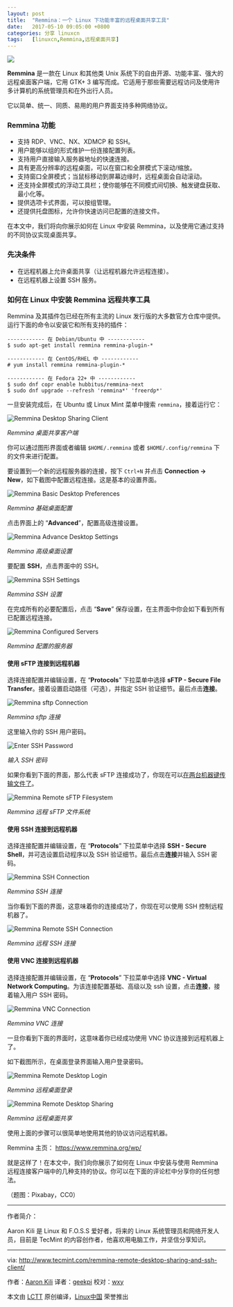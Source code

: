 ```yaml
---
layout: post
title:	"Remmina：一个 Linux 下功能丰富的远程桌面共享工具"
date:	2017-05-10 09:05:00 +0800 
categories:	分享 linuxcn 
tags:	[linuxcn,Remmina,远程桌面共享]
---
```



![](/Asserts/Images/album/201705/09/091338hhuhq1pu6quvfdat.jpg)


**Remmina** 是一款在 Linux 和其他类 Unix 系统下的自由开源、功能丰富、强大的远程桌面客户端，它用 GTK+ 3 编写而成。它适用于那些需要远程访问及使用许多计算机的系统管理员和在外出行人员。


它以简单、统一、同质、易用的用户界面支持多种网络协议。


### Remmina 功能


* 支持 RDP、VNC、NX、XDMCP 和 SSH。
* 用户能够以组的形式维护一份连接配置列表。
* 支持用户直接输入服务器地址的快速连接。
* 具有更高分辨率的远程桌面，可以在窗口和全屏模式下滚动/缩放。
* 支持窗口全屏模式；当鼠标移动到屏幕边缘时，远程桌面会自动滚动。
* 还支持全屏模式的浮动工具栏；使你能够在不同模式间切换、触发键盘获取、最小化等。
* 提供选项卡式界面，可以按组管理。
* 还提供托盘图标，允许你快速访问已配置的连接文件。


在本文中，我们将向你展示如何在 Linux 中安装 Remmina，以及使用它通过支持的不同协议实现桌面共享。


### 先决条件


* 在远程机器上允许桌面共享（让远程机器允许远程连接）。
* 在远程机器上设置 SSH 服务。


### 如何在 Linux 中安装 Remmina 远程共享工具


Remmina 及其插件包已经在所有主流的 Linux 发行版的大多数官方仓库中提供。运行下面的命令以安装它和所有支持的插件：



```
------------ 在 Debian/Ubuntu 中 ------------ 
$ sudo apt-get install remmina remmina-plugin-*

```


```
------------ 在 CentOS/RHEL 中 ------------ 
# yum install remmina remmina-plugin-*

```


```
------------ 在 Fedora 22+ 中 ------------ 
$ sudo dnf copr enable hubbitus/remmina-next
$ sudo dnf upgrade --refresh 'remmina*' 'freerdp*'

```

一旦安装完成后，在 Ubuntu 或 Linux Mint 菜单中搜索 `remmina`，接着运行它：


![Remmina Desktop Sharing Client](/Asserts/Images/album/201705/09/091358qmm266veau6660at.png)


*Remmina 桌面共享客户端*


你可以通过图形界面或者编辑 `$HOME/.remmina` 或者 `$HOME/.config/remmina` 下的文件来进行配置。


要设置到一个新的远程服务器的连接，按下 `Ctrl+N` 并点击 **Connection -> New**，如下截图中配置远程连接。这是基本的设置界面。


![Remmina Basic Desktop Preferences](/Asserts/Images/album/201705/09/091358m1e7nd304yne40cs.png)


*Remmina 基础桌面配置*


点击界面上的 “**Advanced**”，配置高级连接设置。


![Remmina Advance Desktop Settings](/Asserts/Images/album/201705/09/091359eboj1trvxcqaxyra.png)


*Remmina 高级桌面设置*


要配置 **SSH**，点击界面中的 SSH。


![Remmina SSH Settings](/Asserts/Images/album/201705/09/091359ba8eaeg8s2vvexad.png)


*Remmina SSH 设置*


在完成所有的必要配置后，点击 “**Save**” 保存设置，在主界面中你会如下看到所有已配置远程连接。


![Remmina Configured Servers](/Asserts/Images/album/201705/09/091359ria2mtm8p15omc6z.png)


*Remmina 配置的服务器*


#### 使用 sFTP 连接到远程机器


选择连接配置并编辑设置，在 “**Protocols**” 下拉菜单中选择 **sFTP - Secure File Transfer**。接着设置启动路径（可选），并指定 SSH 验证细节。最后点击**连接**。


![Remmina sftp Connection](/Asserts/Images/album/201705/09/091400sipliwppcuumwilx.png)


*Remmina sftp 连接*


这里输入你的 SSH 用户密码。


![Enter SSH Password](/Asserts/Images/album/201705/09/091400t47hpg4nmk7t474r.png)


*输入 SSH 密码*


如果你看到下面的界面，那么代表 sFTP 连接成功了，你现在可以[在两台机器键传输文件了](http://www.tecmint.com/sftp-upload-download-directory-in-linux/)。


![Remmina Remote sFTP Filesystem](/Asserts/Images/album/201705/09/091401k1wp1o4zzfgmxp7o.png)


*Remmina 远程 sFTP 文件系统*


#### 使用 SSH 连接到远程机器


选择连接配置并编辑设置，在 “**Protocols**” 下拉菜单中选择 **SSH - Secure Shell**，并可选设置启动程序以及 SSH 验证细节。最后点击**连接**并输入 SSH 密码。


![Remmina SSH Connection](/Asserts/Images/album/201705/09/091401o313d33mojkkftjm.png)


*Remmina SSH 连接*


当你看到下面的界面，这意味着你的连接成功了，你现在可以使用 SSH 控制远程机器了。


![Remmina Remote SSH Connection](/Asserts/Images/album/201705/09/091401klj3zlq66h8q6h58.png)


*Remmina 远程 SSH 连接*


#### 使用 VNC 连接到远程机器


选择连接配置并编辑设置，在 “**Protocols**” 下拉菜单中选择 **VNC - Virtual Network Computing**。为该连接配置基础、高级以及 ssh 设置，点击**连接**，接着输入用户 SSH 密码。


![Remmina VNC Connection](/Asserts/Images/album/201705/09/091402ljf95sfqk0c5ifij.png)


*Remmina VNC 连接*


一旦你看到下面的界面时，这意味着你已经成功使用 VNC 协议连接到远程机器上了。


如下截图所示，在桌面登录界面输入用户登录密码。


![Remmina Remote Desktop Login](/Asserts/Images/album/201705/09/091402uows1p851zu8f7ou.png)


*Remmina 远程桌面登录*


![Remmina Remote Desktop Sharing](/Asserts/Images/album/201705/09/091403y5crdfccl5qsrdsx.png)


*Remmina 远程桌面共享*


使用上面的步骤可以很简单地使用其他的协议访问远程机器。


Remmina 主页： <https://www.remmina.org/wp/>


就是这样了！在本文中，我们向你展示了如何在 Linux 中安装与使用 Remmina 远程连接客户端中的几种支持的协议。你可以在下面的评论栏中分享你的任何想法。


（题图：Pixabay，CC0）




---


作者简介：


Aaron Kili 是 Linux 和 F.O.S.S 爱好者，将来的 Linux 系统管理员和网络开发人员，目前是 TecMint 的内容创作者，他喜欢用电脑工作，并坚信分享知识。




---


via: <http://www.tecmint.com/remmina-remote-desktop-sharing-and-ssh-client/>


作者：[Aaron Kili](http://www.tecmint.com/author/aaronkili/) 译者：[geekpi](https://github.com/geekpi) 校对：[wxy](https://github.com/wxy)


本文由 [LCTT](https://github.com/LCTT/TranslateProject) 原创编译，[Linux中国](https://linux.cn/) 荣誉推出
